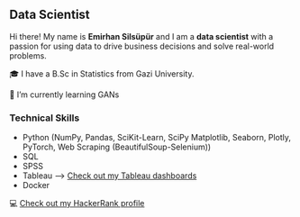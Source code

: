 ## Data Scientist


Hi there! My name is **Emirhan Silsüpür** and I am a **data scientist** with a passion for using data to drive business decisions and solve real-world problems.

🎓 I have a B.Sc in Statistics from Gazi University.

🌱 I’m currently learning GANs



### Technical Skills

- Python (NumPy, Pandas, SciKit-Learn, SciPy Matplotlib, Seaborn, Plotly, PyTorch, Web Scraping (BeautifulSoup-Selenium))
- SQL
- SPSS
- Tableau --> [Check out my Tableau dashboards](https://public.tableau.com/app/profile/emirhansilsupur/vizzes)
- Docker
  
:computer: [Check out my HackerRank profile](https://www.hackerrank.com/dashboard)

